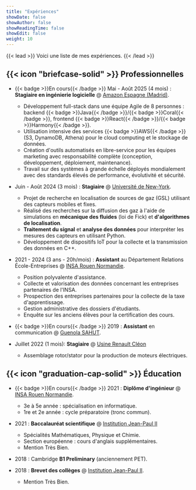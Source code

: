 ```yaml
---
title: "Expériences"
showDate: false
showAuthor: false
showReadingTime: false
showEdit: false
weight: 10
---
```


{{< lead >}}
Voici une liste de mes expériences.
{{< /lead >}}

## {{< icon "briefcase-solid" >}} Professionnelles

- {{< badge >}}En cours{{< /badge >}} Mai - Août 2025 (4 mois) : **Stagiaire en ingénierie logicielle** @ [Amazon Espagne (Madrid)](https://www.amazon.es/).

  - Développement full-stack dans une équipe Agile de 8 personnes : backend {{< badge >}}Java{{< /badge >}}/{{< badge >}}Coral{{< /badge >}}, frontend {{< badge >}}React{{< /badge >}}/{{< badge >}}Harmony{{< /badge >}}.
  - Utilisation intensive des services {{< badge >}}AWS{{< /badge >}} (S3, DynamoDB, Athena) pour le cloud computing et le stockage de données.
  - Création d'outils automatisés en libre-service pour les équipes marketing avec responsabilité complète (conception, développement, déploiement, maintenance).
  - Travail sur des systèmes à grande échelle déployés mondialement avec des standards élevés de performance, évolutivité et sécurité.

- Juin - Août 2024 (3 mois) : **Stagiaire** @ [Université de New-York](https://www.nyu.edu/).

  - Projet de recherche en localisation de sources de gaz (GSL) utilisant des capteurs mobiles et fixes.
  - Réalisé des recherches sur la diffusion des gaz à l'aide de simulations en **mécanique des fluides** (loi de Fick) et **d'algorithmes de localisation**.
  - **Traitement du signal** et **analyse des données** pour interpréter les mesures des capteurs en utilisant Python.
  - Développement de dispositifs IoT pour la collecte et la transmission des données en C++.

- 2021 - 2024 (3 ans - 20h/mois) : **Assistant** au Département Relations École-Entreprises @ [INSA Rouen Normandie](https://www.insa-rouen.fr).

  - Position polyvalente d'assistance.
  - Collecte et valorisation des données concernant les entreprises partenaires de l'INSA.
  - Prospection des entreprises partenaires pour la collecte de la taxe d'apprentissage.
  - Gestion administrative des dossiers d'étudiants.
  - Enquête sur les anciens élèves pour la certification des cours.

- {{< badge >}}En cours{{< /badge >}} 2019 : **Assistant** en communication @ [Guenola SAHUT](https://guenola-sahut.fr/).

- Juillet 2022 (1 mois): **Stagiaire** @ [Usine Renault Cléon](https://www.renaultgroup.com/groupe/implantations/usine-cleon/)
  - Assemblage rotor/stator pour la production de moteurs électriques.

## {{< icon "graduation-cap-solid" >}} Éducation

- {{< badge >}}En cours{{< /badge >}}
  2021 : **Diplôme d'ingénieur** @ [INSA Rouen Normandie](https://www.insa-rouen.fr).

  - 3e à 5e année : spécialisation en informatique.
  - 1re et 2e année : cycle préparatoire (tronc commun).

- 2021 : **Baccalauréat scientifique** @ [Institution Jean-Paul II](https://www.institutionjeanpaul2.fr/)

  - Spécialités Mathématiques, Physique et Chimie.
  - Section européenne : cours d'anglais supplémentaires.
  - Mention Très Bien.

- 2018 : Cambridge **B1 Preliminary** (anciennement PET).

- 2018 : **Brevet des collèges** @ [Institution Jean-Paul II](https://www.institutionjeanpaul2.fr/).
  - Mention Très Bien.

